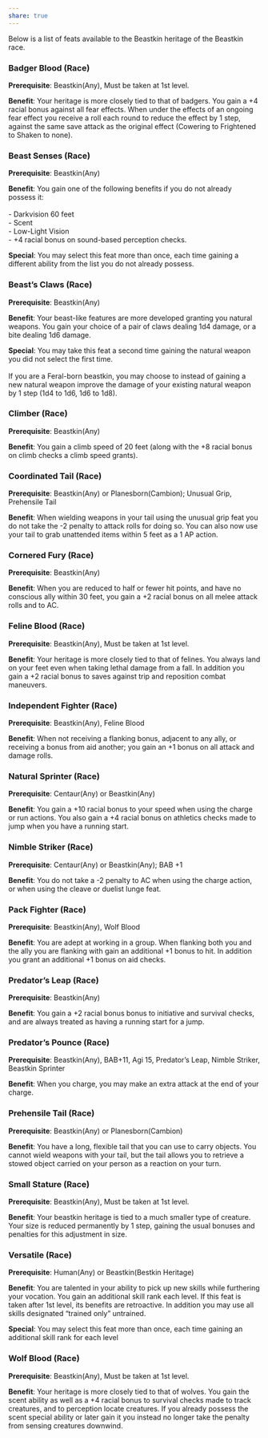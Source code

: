```yaml
---
share: true
---
```

Below is a list of feats available to the Beastkin heritage of the Beastkin race.

<h3><span><p>Badger Blood (Race)</p></span></h3><p><span><p><b>Prerequisite</b>:    Beastkin(Any), Must be taken at 1st level.<br></p></span></p><p><span><p><b>Benefit</b>:    Your heritage is more closely tied to that of badgers. You gain a +4 racial bonus against all fear effects. When under the effects of an ongoing fear effect you receive a roll each round to reduce the effect by 1 step, against the same save attack as the original effect (Cowering to Frightened to Shaken to none).<br></p></span></p><h3><span><p>Beast Senses (Race)</p></span></h3><p><span><p><b>Prerequisite</b>:    Beastkin(Any)<br></p></span></p><p><span><p><b>Benefit</b>:    You gain one of the following benefits if you do not already possess it:<br><br>- Darkvision 60 feet<br>- Scent<br>- Low-Light Vision<br>- +4 racial bonus on sound-based perception checks.<br></p></span></p><p><span><p><b>Special</b>:    You may select this feat more than once, each time gaining a different ability from the list you do not already possess.<br></p></span></p><h3><span><p>Beast’s Claws (Race)</p></span></h3><p><span><p><b>Prerequisite</b>:    Beastkin(Any)<br></p></span></p><p><span><p><b>Benefit</b>:    Your beast-like features are more developed granting you natural weapons. You gain your choice of a pair of claws dealing 1d4 damage, or a bite dealing 1d6 damage.<br></p></span></p><p><span><p><b>Special</b>:    You may take this feat a second time gaining the natural weapon you did not select the first time.<br><br>If you are a Feral-born beastkin, you may choose to instead of gaining a new natural weapon improve the damage of your existing natural weapon by 1 step (1d4 to 1d6, 1d6 to 1d8).<br></p></span></p><h3><span><p>Climber (Race)</p></span></h3><p><span><p><b>Prerequisite</b>:    Beastkin(Any)<br></p></span></p><p><span><p><b>Benefit</b>:    You gain a climb speed of 20 feet (along with the +8 racial bonus on climb checks a climb speed grants).<br></p></span></p><h3><span><p>Coordinated Tail (Race)</p></span></h3><p><span><p><b>Prerequisite</b>:    Beastkin(Any) or Planesborn(Cambion); Unusual Grip, Prehensile Tail<br></p></span></p><p><span><p><b>Benefit</b>:    When wielding weapons in your tail using the unusual grip feat you do not take the -2 penalty to attack rolls for doing so. You can also now use your tail to grab unattended items within 5 feet as a 1 AP action.<br></p></span></p><h3><span><p>Cornered Fury (Race)</p></span></h3><p><span><p><b>Prerequisite</b>:    Beastkin(Any)<br></p></span></p><p><span><p><b>Benefit</b>:    When you are reduced to half or fewer hit points, and have no conscious ally within 30 feet, you gain a +2 racial bonus on all melee attack rolls and to AC.<br></p></span></p><h3><span><p>Feline Blood (Race)</p></span></h3><p><span><p><b>Prerequisite</b>:    Beastkin(Any), Must be taken at 1st level.<br></p></span></p><p><span><p><b>Benefit</b>:    Your heritage is more closely tied to that of felines. You always land on your feet even when taking lethal damage from a fall. In addition you gain a +2 racial bonus to saves against trip and reposition combat maneuvers.<br></p></span></p><h3><span><p>Independent Fighter (Race)</p></span></h3><p><span><p><b>Prerequisite</b>:    Beastkin(Any), Feline Blood<br></p></span></p><p><span><p><b>Benefit</b>:    When not receiving a flanking bonus, adjacent to any ally, or receiving a bonus from aid another; you gain an +1 bonus on all attack and damage rolls.<br></p></span></p><h3><span><p>Natural Sprinter (Race)</p></span></h3><p><span><p><b>Prerequisite</b>:    Centaur(Any) or Beastkin(Any)<br></p></span></p><p><span><p><b>Benefit</b>:    You gain a +10 racial bonus to your speed when using the charge or run actions. You also gain a +4 racial bonus on athletics checks made to jump when you have a running start.<br></p></span></p><h3><span><p>Nimble Striker (Race)</p></span></h3><p><span><p><b>Prerequisite</b>:    Centaur(Any) or Beastkin(Any); BAB +1<br></p></span></p><p><span><p><b>Benefit</b>:    You do not take a -2 penalty to AC when using the charge action, or when using the cleave or duelist lunge feat.<br></p></span></p><h3><span><p>Pack Fighter (Race)</p></span></h3><p><span><p><b>Prerequisite</b>:    Beastkin(Any), Wolf Blood<br></p></span></p><p><span><p><b>Benefit</b>:    You are adept at working in a group. When flanking both you and the ally you are flanking with gain an additional +1 bonus to hit. In addition you grant an additional +1 bonus on aid checks.<br></p></span></p><h3><span><p>Predator’s Leap (Race)</p></span></h3><p><span><p><b>Prerequisite</b>:    Beastkin(Any)<br></p></span></p><p><span><p><b>Benefit</b>:    You gain a +2 racial bonus bonus to initiative and survival checks, and are always treated as having a running start for a jump.<br></p></span></p><h3><span><p>Predator’s Pounce (Race)</p></span></h3><p><span><p><b>Prerequisite</b>:    Beastkin(Any), BAB+11, Agi 15, Predator’s Leap, Nimble Striker, Beastkin Sprinter<br></p></span></p><p><span><p><b>Benefit</b>:    When you charge, you may make an extra attack at the end of your charge.<br></p></span></p><h3><span><p>Prehensile Tail (Race)</p></span></h3><p><span><p><b>Prerequisite</b>:    Beastkin(Any) or Planesborn(Cambion)<br></p></span></p><p><span><p><b>Benefit</b>:    You have a long, flexible tail that you can use to carry objects. You cannot wield weapons with your tail, but the tail allows you to retrieve a stowed object carried on your person as a reaction on your turn.<br></p></span></p><h3><span><p>Small Stature (Race)</p></span></h3><p><span><p><b>Prerequisite</b>:    Beastkin(Any), Must be taken at 1st level.<br></p></span></p><p><span><p><b>Benefit</b>:    Your beastkin heritage is tied to a much smaller type of creature. Your size is reduced permanently by 1 step, gaining the usual bonuses and penalties for this adjustment in size.<br></p></span></p><h3><span><p>Versatile (Race)</p></span></h3><p><span><p><b>Prerequisite</b>:    Human(Any) or Beastkin(Bestkin Heritage)<br></p></span></p><p><span><p><b>Benefit</b>:    You are talented in your ability to pick up new skills while furthering your vocation. You gain an additional skill rank each level. If this feat is taken after 1st level, its benefits are retroactive. In addition you may use all skills designated “trained only” untrained.<br></p></span></p><p><span><p><b>Special</b>:    You may select this feat more than once, each time gaining an additional skill rank for each level<br></p></span></p><h3><span><p>Wolf Blood (Race)</p></span></h3><p><span><p><b>Prerequisite</b>:    Beastkin(Any), Must be taken at 1st level.<br></p></span></p><p><span><p><b>Benefit</b>:    Your heritage is more closely tied to that of wolves. You gain the scent ability as well as a +4 racial bonus to survival checks made to track creatures, and to perception locate creatures. If you already possess the scent special ability or later gain it you instead no longer take the penalty from sensing creatures downwind.<br></p></span></p>
